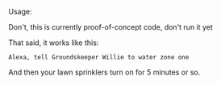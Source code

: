 Usage:

Don't, this is currently proof-of-concept code, don't run it yet

That said, it works like this:

    Alexa, tell Groundskeeper Willie to water zone one

And then your lawn sprinklers turn on for 5 minutes or so.


